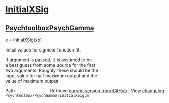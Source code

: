 # [InitialXSig](InitialXSig)
## [Psychtoolbox](Psychtoolbox)[PsychGamma](PsychGamma)

x = [InitialXSig](InitialXSig)(xp)  
  
Initial values for sigmoid function fit.  
  
If argument is passed, it is assumed to be   
a best guess from some source for the first  
two arguments.  Roughly these should be the  
input value for half maximum output and the  
value of maximum output.  




<div class="code_header" style="text-align:right;">
  <span style="float:left;">Path&nbsp;&nbsp;</span> <span class="counter">Retrieve <a href=
  "https://raw.github.com/Psychtoolbox-3/Psychtoolbox-3/beta/Psychtoolbox/PsychGamma/InitialXSig.m">current version from GitHub</a> | View <a href=
  "https://github.com/Psychtoolbox-3/Psychtoolbox-3/commits/beta/Psychtoolbox/PsychGamma/InitialXSig.m">changelog</a></span>
</div>
<div class="code">
  <code>Psychtoolbox/PsychGamma/InitialXSig.m</code>
</div>

